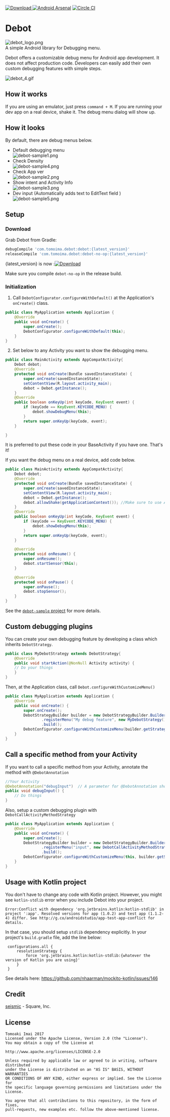 [![Download](https://api.bintray.com/packages/tomoima525/maven/debot/images/download.svg) ](https://bintray.com/tomoima525/maven/debot/_latestVersion)
[![Android Arsenal](https://img.shields.io/badge/Android%20Arsenal-Debot-green.svg?style=flat)](https://android-arsenal.com/details/1/2562)
[![Circle CI](https://circleci.com/gh/tomoima525/debot.svg?style=svg)](https://circleci.com/gh/tomoima525/debot)
# Debot
![debot_logo.png](art/debot_logo.png)  
A simple Android library for Debugging menu.

Debot offers a customizable debug menu for Android app development. It does not affect production code. Developers can easily add their own custom debugging features with simple steps.

![debot_4.gif](art/debot_demo.gif)

## How it works
If you are using an emulator, just press `command + M`. If you are running your dev app on a real device, shake it. The debug menu dialog will show up.

## How it looks
By default, there are debug menus below.

* Default debugging menu  
![debot-sample1.png](art/debot-sample1.png)
* Check Density  
![debot-sample4.png](art/debot-sample4.png)
* Check App ver  
![debot-sample2.png](art/debot-sample2.png)
* Show intent and Activity Info  
![debot-sample3.png](art/debot-sample3.png)
* Dev input (Automatically adds text to EditText field )  
![debot-sample5.png](art/debot-sample5.png)


## Setup
### Download
Grab Debot from Gradle:

```groovy
debugCompile 'com.tomoima.debot:debot:{latest_version}'
releaseCompile 'com.tomoima.debot:debot-no-op:{latest_version}'
```

{latest_version} is now :[![Download](https://api.bintray.com/packages/tomoima525/maven/debot/images/download.svg) ](https://bintray.com/tomoima525/maven/debot/_latestVersion)

Make sure you compile `debot-no-op` in the release build.

### Initialization
1. Call `DebotConfigurator.configureWithDefault()` at the Application's `onCreate()` class.

```java
public class MyApplication extends Application {
    @Override
    public void onCreate() {
        super.onCreate();
        DebotConfigurator.configureWithDefault(this);
    }
}
```

2. Set below to any Activity you want to show the debugging menu.

```java
public class MainActivity extends AppCompatActivity{
    Debot debot;
    @Override
    protected void onCreate(Bundle savedInstanceState) {
        super.onCreate(savedInstanceState);
        setContentView(R.layout.activity_main);
        debot = Debot.getInstance();
    }
    @Override
    public boolean onKeyUp(int keyCode, KeyEvent event) {
        if (keyCode == KeyEvent.KEYCODE_MENU) {
            debot.showDebugMenu(this);
        }
        return super.onKeyUp(keyCode, event);
    }

}    
```

It is preferred to put these code in your BaseActivity if you have one.
That's it!

If you want the debug menu on a real device, add code below.

```java
public class MainActivity extends AppCompatActivity{
    Debot debot;
    @Override
    protected void onCreate(Bundle savedInstanceState) {
        super.onCreate(savedInstanceState);
        setContentView(R.layout.activity_main);
        debot = Debot.getInstance();
        debot.allowShake(getApplicationContext()); //Make sure to use Application context, or it will leak memory
    }
    @Override
    public boolean onKeyUp(int keyCode, KeyEvent event) {
        if (keyCode == KeyEvent.KEYCODE_MENU) {
            debot.showDebugMenu(this);
        }
        return super.onKeyUp(keyCode, event);
    }

    @Override
    protected void onResume() {
        super.onResume();
        debot.startSensor(this);
    }

    @Override
    protected void onPause() {
        super.onPause();
        debot.stopSensor();
    }
}
```

See the [`debot-sample` project](debot-sample) for more details.

## Custom debugging plugins
You can create your own debugging feature by developing a class which inherits `DebotStrategy`.


```java
public class MyDebotStrategy extends DebotStrategy{
    @Override
    public void startAction(@NonNull Activity activity) {
    // Do your things
    }
}
```

Then, at the Application class, call `Debot.configureWithCustomizeMenu()`


```java
public class MyApplication extends Application {
    @Override
    public void onCreate() {
        super.onCreate();
        DebotStrategyBuilder builder = new DebotStrategyBuilder.Builder()
                .registerMenu("My debug feature", new MyDebotStrategy())
                .build();
        DebotConfigurator.configureWithCustomizeMenu(builder.getStrategyList());
    }
}
```

## Call a specific method from your Activity
If you want to call a specific method from your Activity, annotate the method with `@DebotAnnotation`

```java
//Your Activity
@DebotAnnotation("debugInput")  // A parameter for @DebotAnnotation should be same as the method's name
public void debugInput() {
    // Do things
}

```

Also, setup a custom debugging plugin with `DebotCallActivityMethodStrategy`

```java
public class MyApplication extends Application {
    @Override
    public void onCreate() {
        super.onCreate();
        DebotStrategyBuilder builder = new DebotStrategyBuilder.Builder()
                .registerMenu("input", new DebotCallActivityMethodStrategy("debugInput"))
                .build();
        DebotConfigurator.configureWithCustomizeMenu(this, builder.getStrategyList());
    }
}

```


## Usage with Kotlin project
You don't have to change any code with Kotlin project. However, you might see 
`kotlin-stdlib` error when you include Debot into your project. 

```
Error:Conflict with dependency 'org.jetbrains.kotlin:kotlin-stdlib' in project ':app'. Resolved versions for app (1.0.2) and test app (1.1.2-4) differ. See http://g.co/androidstudio/app-test-app-conflict for 
details.
```

In that case, you should setup `stdlib` dependency explicitly.
In your project's `build.gradle` file, add the line below:
```
 configurations.all {
     resolutionStrategy {
         force 'org.jetbrains.kotlin:kotlin-stdlib:{whatever the version of Kotlin you are using}'
     }
 }
```

See details here: https://github.com/nhaarman/mockito-kotlin/issues/146


## Credit
[seismic](https://github.com/square/seismic) - Square, Inc.

## License

```
Tomoaki Imai 2017
Licensed under the Apache License, Version 2.0 (the "License").
You may obtain a copy of the License at

http://www.apache.org/licenses/LICENSE-2.0

Unless required by applicable law or agreed to in writing, software distributed
under the License is distributed on an "AS IS" BASIS, WITHOUT WARRANTIES
OR CONDITIONS OF ANY KIND, either express or implied. See the License for
the specific language governing permissions and limitations under the License.

You agree that all contributions to this repository, in the form of fixes, 
pull-requests, new examples etc. follow the above-mentioned license.
```
